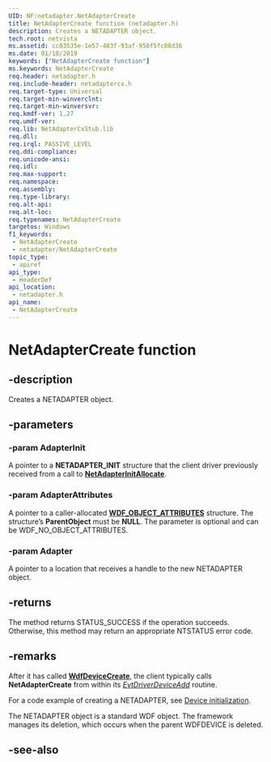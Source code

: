 ```yaml
---
UID: NF:netadapter.NetAdapterCreate
title: NetAdapterCreate function (netadapter.h)
description: Creates a NETADAPTER object.
tech.root: netvista
ms.assetid: cc03535e-1e57-483f-93af-950f5fc08d36
ms.date: 01/18/2019
keywords: ["NetAdapterCreate function"]
ms.keywords: NetAdapterCreate
req.header: netadapter.h
req.include-header: netadaptercx.h
req.target-type: Universal
req.target-min-winverclnt: 
req.target-min-winversvr: 
req.kmdf-ver: 1.27
req.umdf-ver: 
req.lib: NetAdapterCxStub.lib
req.dll: 
req.irql: PASSIVE_LEVEL
req.ddi-compliance: 
req.unicode-ansi: 
req.idl: 
req.max-support: 
req.namespace: 
req.assembly: 
req.type-library: 
req.alt-api: 
req.alt-loc: 
req.typenames: NetAdapterCreate
targetos: Windows
f1_keywords:
 - NetAdapterCreate
 - netadapter/NetAdapterCreate
topic_type:
 - apiref
api_type:
 - HeaderDef
api_location:
 - netadapter.h
api_name:
 - NetAdapterCreate
---
```


# NetAdapterCreate function


## -description

Creates a NETADAPTER object.

## -parameters

### -param AdapterInit

A pointer to a **NETADAPTER_INIT** structure that the client driver previously received from a call to [**NetAdapterInitAllocate**](nf-netadapter-netadapterinitallocate.md).

### -param AdapterAttributes

A pointer to a caller-allocated [**WDF_OBJECT_ATTRIBUTES**](../wdfobject/ns-wdfobject-_wdf_object_attributes.md) structure. The structure’s **ParentObject** must be **NULL**. The parameter is optional and can be WDF_NO_OBJECT_ATTRIBUTES.

### -param Adapter

A pointer to a location that receives a handle to the new NETADAPTER object.

## -returns

The method returns STATUS_SUCCESS if the operation succeeds. Otherwise, this method may return an appropriate NTSTATUS error code.

## -remarks

After it has called [**WdfDeviceCreate**](../wdfdevice/nf-wdfdevice-wdfdevicecreate.md), the client typically calls **NetAdapterCreate** from within its [*EvtDriverDeviceAdd*](../wdfdriver/nc-wdfdriver-evt_wdf_driver_device_add.md) routine.

For a code example of creating a NETADAPTER, see [Device initialization](https://docs.microsoft.com/windows-hardware/drivers/netcx/device-initialization).

The NETADAPTER object is a standard WDF object. The framework manages its deletion, which occurs when the parent WDFDEVICE is deleted.

## -see-also


